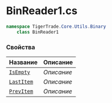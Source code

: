 
# BinReader1.cs
```csharp
namespace TigerTrade.Core.Utils.Binary  
    class BinReader1
```

### Свойства
| Название | Описание |
| --- | --- |
| [`IsEmpty`](./Свойства/IsEmpty.md) | *Описание* |
| [`LastItem`](./Свойства/LastItem.md) | *Описание* |
| [`PrevItem`](./Свойства/PrevItem.md) | *Описание* |
